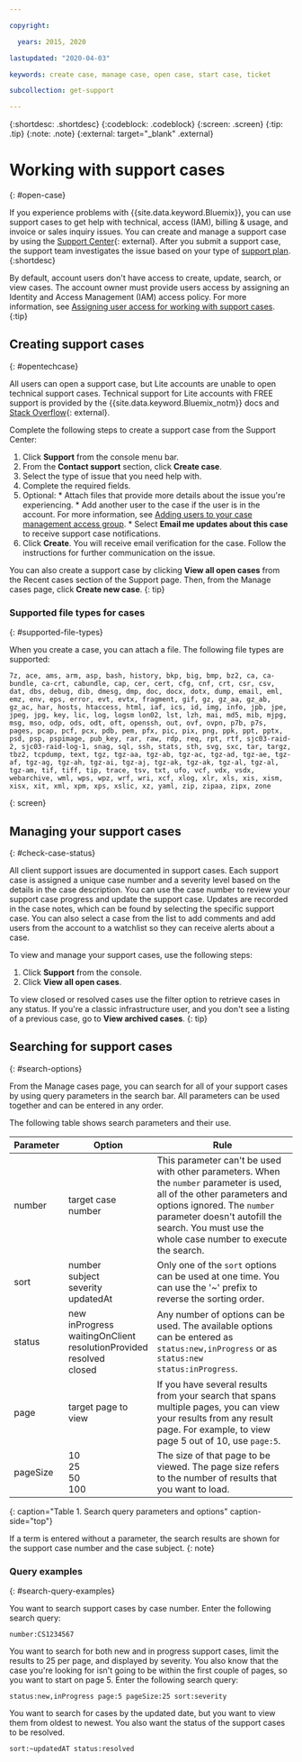```yaml
---

copyright:

  years: 2015, 2020

lastupdated: "2020-04-03"

keywords: create case, manage case, open case, start case, ticket

subcollection: get-support

---
```


{:shortdesc: .shortdesc}
{:codeblock: .codeblock}
{:screen: .screen}
{:tip: .tip}
{:note: .note}
{:external: target="_blank" .external}

# Working with support cases 
{: #open-case}

If you experience problems with {{site.data.keyword.Bluemix}}, you can use support cases to get help with technical, access (IAM), billing & usage, and invoice or sales inquiry issues. You can create and manage a support case by using the [Support Center](https://cloud.ibm.com/unifiedsupport/supportcenter){: external}. After you submit a support case, the support team investigates the issue based on your type of [support plan](/docs/get-support?topic=get-support-support-plans).
{:shortdesc}

By default, account users don't have access to create, update, search, or view cases. The account owner must provide users access by assigning an Identity and Access Management (IAM) access policy. For more information, see [Assigning user access for working with support cases](/docs/get-support?topic=get-support-access#access).
{:tip}


## Creating support cases
{: #opentechcase}

All users can open a support case, but Lite accounts are unable to open technical support cases. Technical support for Lite accounts with FREE support is provided by the {{site.data.keyword.Bluemix_notm}} docs and [Stack Overflow](https://stackoverflow.com/questions/tagged/ibm-cloud?tab=Newest){: external}. 

Complete the following steps to create a support case from the Support Center: 

  1. Click **Support** from the console menu bar.
  1. From the **Contact support** section, click **Create case**. 
  1. Select the type of issue that you need help with. 
  1. Complete the required fields.
  1. Optional: 
    * Attach files that provide more details about the issue you're experiencing.
    * Add another user to the case if the user is in the account. For more information, see [Adding users to your case management access group](/docs/get-support?topic=get-support-access#add-user-access-group).
    * Select **Email me updates about this case** to receive support case notifications. 
  1. Click **Create**. You will receive email verification for the case. Follow the instructions for further communication on the issue. 

You can also create a support case by clicking **View all open cases** from the Recent cases section of the Support page. Then, from the Manage cases page, click **Create new case**. 
{: tip} 

### Supported file types for cases 
{: #supported-file-types}

When you create a case, you can attach a file. The following file types are supported: 

```
7z, ace, ams, arm, asp, bash, history, bkp, big, bmp, bz2, ca, ca-bundle, ca-crt, cabundle, cap, cer, cert, cfg, cnf, crt, csr, csv, dat, dbs, debug, dib, dmesg, dmp, doc, docx, dotx, dump, email, eml, emz, env, eps, error, evt, evtx, fragment, gif, gz, gz_aa, gz_ab, gz_ac, har, hosts, htaccess, html, iaf, ics, id, img, info, jpb, jpe, jpeg, jpg, key, lic, log, logsm lon02, lst, lzh, mai, md5, mib, mjpg, msg, mso, odp, ods, odt, oft, openssh, out, ovf, ovpn, p7b, p7s, pages, pcap, pcf, pcx, pdb, pem, pfx, pic, pix, png, ppk, ppt, pptx, psd, psp, pspimage, pub_key, rar, raw, rdp, req, rpt, rtf, sjc03-raid-2, sjc03-raid-log-1, snag, sql, ssh, stats, sth, svg, sxc, tar, targz, tbz2, tcpdump, text, tgz, tgz-aa, tgz-ab, tgz-ac, tgz-ad, tgz-ae, tgz-af, tgz-ag, tgz-ah, tgz-ai, tgz-aj, tgz-ak, tgz-ak, tgz-al, tgz-al, tgz-am, tif, tiff, tip, trace, tsv, txt, ufo, vcf, vdx, vsdx, webarchive, wml, wps, wpz, wrf, wri, xcf, xlog, xlr, xls, xis, xism, xisx, xit, xml, xpm, xps, xslic, xz, yaml, zip, zipaa, zipx, zone
```
{: screen}


## Managing your support cases 
{: #check-case-status}

All client support issues are documented in support cases. Each support case is assigned a unique case number and a severity level based on the details in the case description. You can use the case number to review your support case progress and update the support case. Updates are recorded in the case notes, which can be found by selecting the specific support case. You can also select a case from the list to add comments and add users from the account to a watchlist so they can receive alerts about a case. 

To view and manage your support cases, use the following steps:

1. Click **Support** from the console.
1. Click **View all open cases**.

To view closed or resolved cases use the filter option to retrieve cases in any status. If you're a classic infrastructure user, and you don't see a listing of a previous case, go to **View archived cases**. 
{: tip}

## Searching for support cases 
{: #search-options}

From the Manage cases page, you can search for all of your support cases by using query parameters in the search bar. All parameters can be used together and can be entered in any order. 

The following table shows search parameters and their use.
 
| Parameter | Option                                                                           | Rule                                                                         |
|-----------|----------------------------------------------------------------------------------|------------------------------------------------------------------------------|
| number    | target case number                                                               | This parameter can't be used with other parameters. When the `number` parameter is used, all of the other parameters and options ignored. The `number` parameter doesn't autofill the search. You must use the whole case number to execute the search. |
| sort      | number<br>subject<br>severity<br>updatedAt                                       | Only one of the `sort` options can be used at one time. You can use the '~' prefix to reverse the sorting order. |
| status    | new<br>inProgress<br>waitingOnClient<br>resolutionProvided<br>resolved<br>closed | Any number of options can be used. The available options can be entered as `status:new,inProgress` or as `status:new status:inProgress`. |
| page      | target page to view                                                         | If you have several results from your search that spans multiple pages, you can view your results from any result page. For example, to view page 5 out of 10, use `page:5`. |
| pageSize  | 10<br>25<br>50<br>100                                                         | The size of that page to be viewed. The page size refers to the number of results that you want to load. |
{: caption="Table 1. Search query parameters and options" caption-side="top"}

If a term is entered without a parameter, the search results are shown for the support case number and the case subject. 
{: note}

### Query examples
{: #search-query-examples}

You want to search support cases by case number. Enter the following search query:

`number:CS1234567`

You want to search for both new and in progress support cases, limit the results to 25 per page, and displayed by severity. You also know that the case you're looking for isn't going to be within the first couple of pages, so you want to start on page 5. Enter the following search query: 

`status:new,inProgress page:5 pageSize:25 sort:severity`

You want to search for cases by the updated date, but you want to view them from oldest to newest. You also want the status of the support cases to be resolved. 

`sort:~updatedAT status:resolved`
